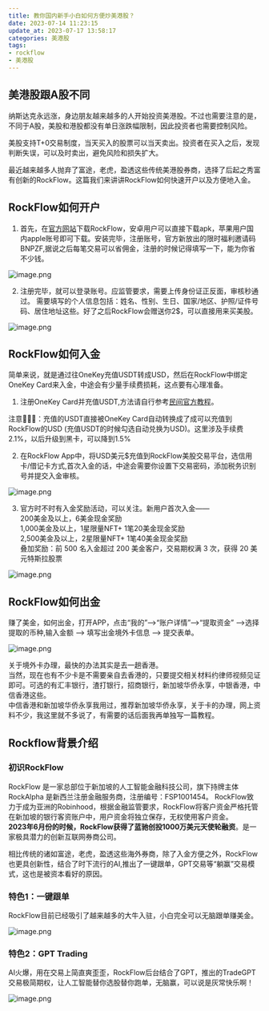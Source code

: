 ```yaml
---
title: 教你国内新手小白如何方便炒美港股？
date: 2023-07-14 11:23:15
update_at: 2023-07-17 13:58:17
categories: 美港股
tags: 
- rockflow
- 美港股 
---
```


## 美港股跟A股不同
纳斯达克永远涨，身边朋友越来越多的人开始投资美港股。不过也需要注意的是，不同于A股，美股和港股都没有单日涨跌幅限制，因此投资者也需要控制风险。

美股支持T+0交易制度，当天买入的股票可以当天卖出。投资者在买入之后，发现判断失误，可以及时卖出，避免风险和损失扩大。

最近越来越多人抛弃了富途，老虎，盈透这些传统美港股券商，选择了后起之秀富有创新的RockFlow。这篇我们来讲讲RockFlow如何快速开户以及方便地入金。
## RockFlow如何开户
1. 首先，在[官方网站](https://mobile.rockflow.tech/zh-Hans/intents?t=RC23BNPZF&p=QFYs64xkfwGU8wM21gTY7&utm_campaign=commission_reward)下载RockFlow，安卓用户可以直接下载apk，苹果用户国内apple账号即可下载。安装完毕，注册账号，官方新放出的限时福利邀请码BNPZF,据说之后每笔交易可以省佣金，注册的时候记得填写一下，能为你省不少钱。

![image.png](https://gcore.jsdelivr.net/gh/btcltceth/blogassets@latest/c/img/rockflow-1.png)
 

2. 注册完毕，就可以登录账号。应监管要求，需要上传身份证正反面，审核秒通过。 需要填写的个人信息包括：姓名、性别、生日、国家/地区、护照/证件号码、居住地址这些。好了之后RockFlow会赠送你2$，可以直接用来买美股。


![image.png](https://gcore.jsdelivr.net/gh/btcltceth/blogassets@latest/c/img/rockflow-2.png)
 
## RockFlow如何入金
简单来说，就是通过往OneKey充值USDT转成USD，然后在RockFlow中绑定OneKey Card来入金，中途会有少量手续费损耗，这点要有心理准备。

1. 注册OneKey Card并充值USDT,方法请自行参考[民间官方教程](https://chatgpt-plus.github.io/onekey-card/)。  

注意📢📢📢：充值的USDT直接被OneKey Card自动转换成了成可以充值到RockFlow的USD (充值USDT的时候勾选自动兑换为USD)。这里涉及手续费2.1%，以后升级到黑卡，可以降到1.5%

2. 在RockFlow App中，将USD美元$充值到RockFlow美股交易平台，选信用卡/借记卡方式,首次入金的话，中途会需要你设置下交易密码，添加税务识别号并提交入金审核。


![image.png](https://gcore.jsdelivr.net/gh/btcltceth/blogassets@latest/c/img/rockflow-3.png)


3. 官方时不时有入金奖励活动，可以关注。新用户首次入金——  
  200美金及以上，6美金现金奖励  
  1,000美金及以上，1星限量NFT+ 1笔20美金现金奖励  
  2,500美金及以上，2星限量NFT+ 1笔40美金现金奖励  
叠加奖励：前 500 名入金超过 200 美金客户，交易期权满 3 次，获得 20 美元特斯拉股票  

![image.png](https://gcore.jsdelivr.net/gh/btcltceth/blogassets@latest/c/img/rockflow-4.png)


## RockFlow如何出金
赚了美金，如何出金，打开APP，点击“我的”-—>“账户详情”-->“提取资金” -->选择提取的币种,输入金额 --> 填写出金境外卡信息 --> 提交表单。

![image.png](https://gcore.jsdelivr.net/gh/btcltceth/blogassets@latest/c/img/rockflow-5.png)

 
关于境外卡办理，最快的办法其实是去一趟香港。  
当然，现在也有不少卡是不需要亲自去香港的，只要提交相关材料约律师视频见证即可。可选的有汇丰银行，渣打银行，招商银行，新加坡华侨永享，中银香港，中信香港这些。  
中信香港和新加坡华侨永享我用过，推荐新加坡华侨永享，关于卡的办理，网上资料不少，我这里就不多说了，有需要的话后面我再单独写一篇教程。

## Rockflow背景介绍
### 初识RockFlow
RockFlow 是一家总部位于新加坡的人工智能金融科技公司，旗下持牌主体 RockAlpha 是新西兰注册金融服务商，注册编号：FSP1001454。 RockFlow致力于成为亚洲的Robinhood，根据金融监管要求，RockFlow将客户资金严格托管在新加坡的银行客资账户中，用户资金将独立保存，无权使用客户资金。  
**2023年6月份的时候，RockFlow获得了蓝驰创投1000万美元天使轮融资**。是一家极具潜力的创新互联网券商公司。 

相比传统的诸如富途，老虎，盈透这些海外券商，除了入金方便之外，RockFlow也更具创新性，结合了时下流行的AI,推出了一键跟单，GPT交易等“躺赢”交易模式，这也是被资本看好的原因。
### 特色1：一键跟单
RockFlow目前已经吸引了越来越多的大牛入驻，小白完全可以无脑跟单赚美金。

![image.png](https://gcore.jsdelivr.net/gh/btcltceth/blogassets@latest/c/img/rockflow-6.png)

 
### 特色2：GPT Trading
AI火爆，用在交易上简直爽歪歪，RockFlow后台结合了GPT，推出的TradeGPT交易极简期权，让人工智能替你选股替你跑单，无脑赢，可以说是灰常快乐啊！

![image.png](https://gcore.jsdelivr.net/gh/btcltceth/blogassets@latest/c/img/rockflow-7.png)


